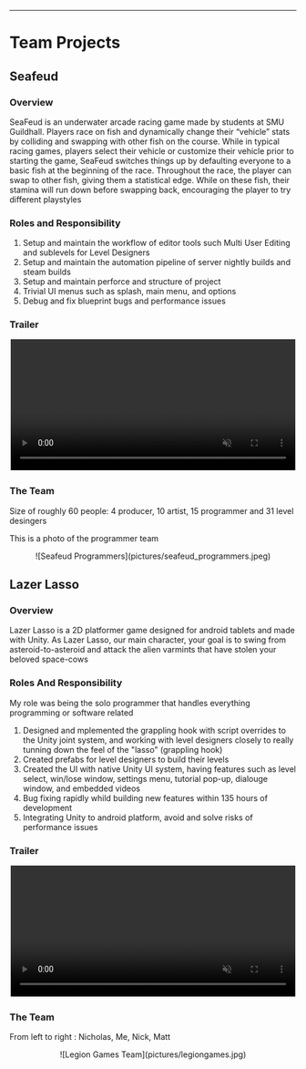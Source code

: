 <hr>

# Team Projects

## Seafeud

### Overview

SeaFeud is an underwater arcade racing game made by students at SMU Guildhall. Players race on fish and dynamically change their “vehicle” stats by colliding and swapping with other fish on the course. While in typical racing games, players select their vehicle or customize their vehicle prior to starting the game, SeaFeud switches things up by defaulting everyone to a basic fish at the beginning of the race. Throughout the race, the player can swap to other fish, giving them a statistical edge. While on these fish, their stamina will run down before swapping back, encouraging the player to try different playstyles

### Roles and Responsibility

1. Setup and maintain the workflow of editor tools such Multi User Editing and sublevels for Level Designers
2. Setup and maintain the automation pipeline of server nightly builds and steam builds
3. Setup and maintain perforce and structure of project
4. Trivial UI menus such as splash, main menu, and options
5. Debug and fix blueprint bugs and performance issues

### Trailer

<span style="display:block;text-align:center">
      <video width="500" height="230" src="videos/Seafeud_Trailer.mp4" data-canonical-src="videos/Seafeud_Trailer.mp4" controls="controls" muted="muted">
</span>

### The Team

Size of roughly 60 people: 4 producer, 10 artist, 15 programmer and 31 level desingers

This is a photo of the programmer team

<span style="display:block;text-align:center">
![Seafeud Programmers](pictures/seafeud_programmers.jpeg)
</span>

## Lazer Lasso

### Overview

Lazer Lasso is a 2D platformer game designed for android tablets and made with Unity. As Lazer Lasso, our main character, your goal is to swing from asteroid-to-asteroid and attack the alien varmints that have stolen your beloved space-cows

### Roles And Responsibility

My role was being the solo programmer that handles everything programming or software related

1. Designed and mplemented the grappling hook with script overrides to the Unity joint system, and working with level designers closely to really tunning down the feel of the "lasso" (grappling hook)
2. Created prefabs for level designers to build their levels
3. Created the UI with native Unity UI system, having features such as level select, win/lose window, settings menu, tutorial pop-up, dialouge window, and embedded videos
4. Bug fixing rapidly whild building new features within 135 hours of development
5. Integrating Unity to android platform, avoid and solve risks of performance issues

### Trailer

<span style="display:block;text-align:center">
      <video width="500" height="230" src="videos/LazerLasso_Trailer.mp4" data-canonical-src="videos/LazerLasso_Trailer.mp4" controls="controls" muted="muted">
</span>

### The Team

From left to right : Nicholas, Me, Nick, Matt

<span style="display:block;text-align:center">
![Legion Games Team](pictures/legiongames.jpg)
</span>

